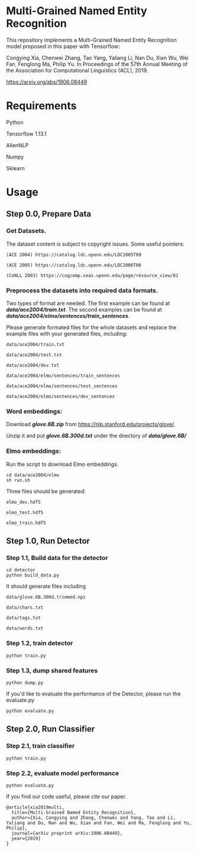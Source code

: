 # Multi-Grained Named Entity Recognition


This repository implements a Multi-Grained Named Entity Recognition model proposed in this paper with Tensorflow:

Congying Xia, Chenwei Zhang, Tao Yang, Yaliang Li, Nan Du, Xian Wu, Wei Fan, Fenglong Ma, Philip Yu. In Proceedings of the 57th Annual Meeting of the Association for Computational Linguistics (ACL), 2019. 

https://arxiv.org/abs/1906.08449

# Requirements

Python

Tensorflow 1.13.1

AllenNLP

Numpy

Sklearn


# Usage

## Step 0.0, Prepare Data

 ### Get Datasets.
 
 The dataset content is subject to copyright issues. Some useful pointers:

    (ACE 2004) https://catalog.ldc.upenn.edu/LDC2005T09

    (ACE 2005) https://catalog.ldc.upenn.edu/LDC2006T06

    (CoNLL 2003) https://cogcomp.seas.upenn.edu/page/resource_view/81


 ### Preprocess the datasets into required data formats.

   Two types of format are needed. The first example can be found at ***data/ace2004/train.txt***. The second examples can be found at ***data/ace2004/elmo/sentences/train_sentences***.
     
   Please generate formated files for the whole datasets and replace the example files with your generated files, including:
    
    data/ace2004/train.txt
    
    data/ace2004/test.txt
    
    data/ace2004/dev.txt
    
    data/ace2004/elmo/sentences/train_sentences
    
    data/ace2004/elmo/sentences/test_sentences
    
    data/ace2004/elmo/sentences/dev_sentences


### Word embeddings: 

   Download ***glove.6B.zip*** from https://nlp.stanford.edu/projects/glove/. 

   Unzip it and put ***glove.6B.300d.txt*** under the directory of ***data/glove.6B/***

### Elmo embeddings: 

Run the script to download Elmo embeddings.

    cd data/ace2004/elmo
    sh run.sh
  
 Three files should be generated:
 
    elmo_dev.hdf5
 
    elmo_test.hdf5
 
    elmo_train.hdf5 
 
 
## Step 1.0, Run Detector

  ### Step 1.1, Build data for the detector

  ```
  cd detector
  python build_data.py
  ```
  
  It should generate files including
        
    data/glove.6B.300d.trimmed.npz
    
    data/chars.txt
    
    data/tags.txt
    
    data/words.txt
          

   ### Step 1.2, train detector
 
  ```
  python train.py
  ```

   ### Step 1.3, dump shared features
  
  ```
  python dump.py
  ```

  If you'd like to evaluate the performance of the Detector, please run the evaluate.py
  
  ```
  python evaluate.py
  ```

## Step 2.0, Run Classifier

   ### Step 2.1, train classifier
  
  ```
  python train.py
  ```

   ### Step 2.2, evaluate model performance
  
  ```
  python evaluate.py
  ```

If you find our code useful, please cite our paper.

```
@article{xia2019multi,
  title={Multi-Grained Named Entity Recognition},
  author={Xia, Congying and Zhang, Chenwei and Yang, Tao and Li, Yaliang and Du, Nan and Wu, Xian and Fan, Wei and Ma, Fenglong and Yu, Philip},
  journal={arXiv preprint arXiv:1906.08449},
  year={2019}
}

```
